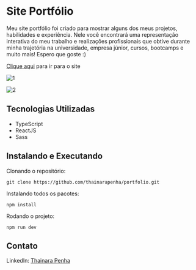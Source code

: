 # Site Portfólio

Meu site portfólio foi criado para mostrar alguns dos meus projetos, habilidades e experiência. Nele você encontrará uma representação interativa do meu trabalho e realizações profissionais que 
obtive durante minha trajetória na universidade, empresa júnior, cursos, bootcamps e muito mais! Espero que goste :)

<a href="https://thainarapenha.github.io/portfolio/">Clique aqui</a> para ir para o site

![1](https://github.com/thainarapenha/portfolio/assets/43799802/e7c0f2e4-4bb4-4618-a298-2ca14751eb65)

![2](https://github.com/thainarapenha/portfolio/assets/43799802/a02f5b1d-54f6-4421-9ed5-a8ea0f8075bc)

## Tecnologias Utilizadas

- TypeScript
- ReactJS
- Sass

##  Instalando e Executando

Clonando o repositório:

```
git clone https://github.com/thainarapenha/portfolio.git
```

Instalando todos os pacotes:

```
npm install
```

Rodando o projeto:

```
npm run dev
```

## Contato
LinkedIn: [Thainara Penha](https://www.linkedin.com/in/thainarapenha/)
